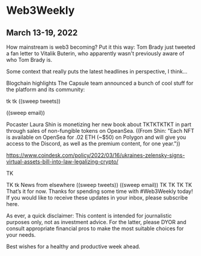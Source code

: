 # Web3Weekly
## March 13-19, 2022

How mainstream is web3 becoming? Put it this way: Tom Brady just tweeted a fan letter to Vitalik Buterin, who apparently wasn't previously aware of who Tom Brady is.

Some context that really puts the latest headlines in perspective, I think...

Blogchain highlights
The Capsule team announced a bunch of cool stuff for the platform and its community:

tk
tk
((sweep tweets))

((sweep email))

Pocaster Laura Shin is monetizing her new book about TKTKTKTKT in part through sales of non-fungible tokens on OpeanSea. ((From Shin: "Each NFT is available on OpenSea for .02 ETH (~$50) on Polygon and will give you access to the Discord, as well as the premium content, for one year."))

https://www.coindesk.com/policy/2022/03/16/ukraines-zelensky-signs-virtual-assets-bill-into-law-legalizing-crypto/

TK

TK
tk
News from elsewhere
((sweep tweets))
((sweep email))
TK
TK
TK
TK
That’s it for now. Thanks for spending some time with #Web3Weekly today! If you would like to receive these updates in your inbox, please subscribe here.

As ever, a quick disclaimer: This content is intended for journalistic purposes only, not as investment advice. For the latter, please DYOR and consult appropriate financial pros to make the most suitable choices for your needs.

Best wishes for a healthy and productive week ahead.

